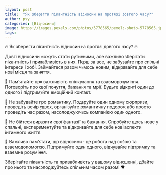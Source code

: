 ```yaml
---
layout: post
title:  "Як зберегти пікантність відносин на протязі довгого часу?"
author: psy
categories: [Відносини]
image: https://images.pexels.com/photos/5778565/pexels-photo-5778565.jpeg?auto=compress&cs=tinysrgb&fit=crop&h=627&w=1200
tags: 
---
```


🔥 Як зберегти пікантність відносин на протязі довгого часу? 🔥

Довгі відносини можуть стати рутинними, але важливо зберігати пікантність і привабливість в них. Перш за все, не забувайте про спільні інтереси і хобі. Займайтеся разом чимось новим, відкривайте для себе нові місця та заняття.

🌹 Пам'ятайте про важливість спілкування та взаєморозуміння. Поговоріть про свої почуття, бажання та мрії. Будьте відкриті один до одного і підтримуйте емоційний контакт.

💑 Не забувайте про романтику. Подаруйте один одному сюрпризи, проведіть вечір удвох, організуйте романтичну подорож або просто проведіть час разом, насолоджуючись компанією один одного.

💬 Не бійтеся виразити свої фантазії та бажання. Спробуйте щось нове у спальні, експериментуйте та відкривайте для себе нові аспекти інтимного життя.

👫 Важливо пам'ятати, що відносини - це робота над собою та взаємодопомогою. Підтримуйте один одного, відчувайте підтримку та взаємне розуміння.

Зберігайте пікантність та привабливість у вашому відношенні, дбайте про нього та насолоджуйтесь спільним часом разом! ❤️


